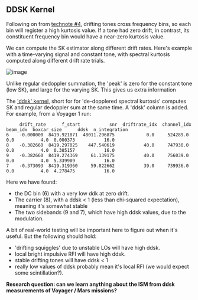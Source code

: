 ## DDSK Kernel

Following on from [technote #4](https://github.com/UCBerkeleySETI/hyperseti/blob/master/docs/technotes/04_sk_flag.md),
drifting tones cross frequency bins, so each bin will register a high kurtosis value. If a
tone had zero drift, in contrast, its constituent frequency bin would have a near-zero kurtosis value.

We can compute the SK estimator along different drift rates. Here's example with a time-varying signal and constant tone, with spectral kurtosis computed along different drift rate trials.

![image](https://user-images.githubusercontent.com/713251/115005455-751fa780-9eda-11eb-9456-c536ec47e54c.png)

Unlike regular dedoppler summation, the 'peak' is zero for the constant tone (low SK), and large for the varying SK. 
This gives us extra information 

The ['ddsk' kernel](https://github.com/UCBerkeleySETI/hyperseti/blob/master/hyperseti/kernels/dedoppler.py), short for for 'de-dopplered spectral kurtosis' computes SK and regular dedoppler sum at the same time. A 'ddsk' column is added. For example, from a Voyager 1 run:

```
     drift_rate      f_start           snr  driftrate_idx  channel_idx  beam_idx  boxcar_size      ddsk  n_integration
6    -0.000000  8419.921871  48011.296875            0.0     524289.0       0.0          4.0  0.000373           16.0
8    -0.382660  8419.297025    447.540619           40.0     747930.0       0.0          4.0  0.385157           16.0
9    -0.382660  8419.274369     61.139175           40.0     756039.0       0.0          4.0  5.339909           16.0
7    -0.373093  8419.319360     59.822662           39.0     739936.0       0.0          4.0  4.278475           16.0
```

Here we have found:
* the DC bin (6) with a very low ddk at zero drift.
* The carrier (8), with a ddsk < 1 (less than chi-squared expectation), meaning it's somewhat stable
* The two sidebands (9 and 7), which have high ddsk values, due to the modulation.

A bit of real-world testing will be important here to figure out when it's useful. But the following should hold:
* 'drifting squiggles' due to unstable LOs will have high ddsk.
* local bright impulsive RFI will have high ddsk.
* stable drifting tones will have ddsk < 1
* really low values of ddsk probably mean it's local RFI (we would expect some scintillation?).

**Research question: can we learn anything about the ISM from ddsk measurements of Voyager / Mars missions?**